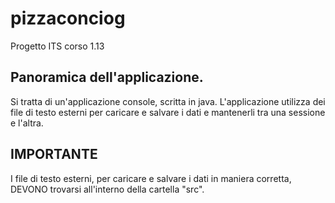 # pizzaconciog
Progetto ITS corso 1.13

## Panoramica dell'applicazione.
Si tratta di un'applicazione console, scritta in java. 
L'applicazione utilizza dei file di testo esterni per caricare e salvare i dati e mantenerli tra una sessione e l'altra.

## IMPORTANTE
I file di testo esterni, per caricare e salvare i dati in maniera corretta, DEVONO trovarsi all'interno della cartella "src".
